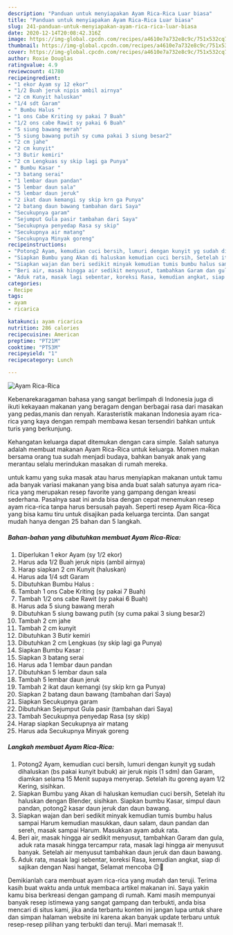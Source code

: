 ```yaml
---
description: "Panduan untuk menyiapakan Ayam Rica-Rica Luar biasa"
title: "Panduan untuk menyiapakan Ayam Rica-Rica Luar biasa"
slug: 241-panduan-untuk-menyiapakan-ayam-rica-rica-luar-biasa
date: 2020-12-14T20:08:42.316Z
image: https://img-global.cpcdn.com/recipes/a4610e7a732e8c9c/751x532cq70/ayam-rica-rica-foto-resep-utama.jpg
thumbnail: https://img-global.cpcdn.com/recipes/a4610e7a732e8c9c/751x532cq70/ayam-rica-rica-foto-resep-utama.jpg
cover: https://img-global.cpcdn.com/recipes/a4610e7a732e8c9c/751x532cq70/ayam-rica-rica-foto-resep-utama.jpg
author: Roxie Douglas
ratingvalue: 4.9
reviewcount: 41780
recipeingredient:
- "1 ekor Ayam sy 12 ekor"
- "1/2 Buah jeruk nipis ambil airnya"
- "2 cm Kunyit haluskan"
- "1/4 sdt Garam"
- " Bumbu Halus "
- "1 ons Cabe Kriting sy pakai 7 Buah"
- "1/2 ons cabe Rawit sy pakai 6 Buah"
- "5 siung bawang merah"
- "5 siung bawang putih sy cuma pakai 3 siung besar2"
- "2 cm jahe"
- "2 cm kunyit"
- "3 Butir kemiri"
- "2 cm Lengkuas sy skip lagi ga Punya"
- " Bumbu Kasar "
- "3 batang serai"
- "1 lembar daun pandan"
- "5 lembar daun sala"
- "5 lembar daun jeruk"
- "2 ikat daun kemangi sy skip krn ga Punya"
- "2 batang daun bawang tambahan dari Saya"
- "Secukupnya garam"
- "Sejumput Gula pasir tambahan dari Saya"
- "Secukupnya penyedap Rasa sy skip"
- "Secukupnya air matang"
- "Secukupnya Minyak goreng"
recipeinstructions:
- "Potong2 Ayam, kemudian cuci bersih, lumuri dengan kunyit yg sudah dihaluskan (bs pakai kunyit bubuk) air jeruk nipis (1 sdm) dan Garam, diamkan selama 15 Menit supaya menyerap. Setelah itu goreng ayam 1/2 Kering, sisihkan."
- "Siapkan Bumbu yang Akan di haluskan kemudian cuci bersih, Setelah itu haluskan dengan Blender, sisihkan. Siapkan bumbu Kasar, simpul daun pandan, potong2 kasar daun jeruk dan daun bawang."
- "Siapkan wajan dan beri sedikit minyak kemudian tumis bumbu halus sampai Harum kemudian masukkan, daun salam, daun pandan dan sereh, masak sampai Harum. Masukkan ayam aduk rata."
- "Beri air, masak hingga air sedikit menyusut, tambahkan Garam dan gula, aduk rata masak hingga tercampur rata, masak lagi hingga air menyusut banyak. Setelah air menyusut tambahkan daun jeruk dan daun bawang."
- "Aduk rata, masak lagi sebentar, koreksi Rasa, kemudian angkat, siap di sajikan dengan Nasi hangat, Selamat mencoba 😉🙏"
categories:
- Recipe
tags:
- ayam
- ricarica

katakunci: ayam ricarica 
nutrition: 286 calories
recipecuisine: American
preptime: "PT21M"
cooktime: "PT53M"
recipeyield: "1"
recipecategory: Lunch

---
```



![Ayam Rica-Rica](https://img-global.cpcdn.com/recipes/a4610e7a732e8c9c/751x532cq70/ayam-rica-rica-foto-resep-utama.jpg)

Kebenarekaragaman bahasa yang sangat berlimpah di Indonesia juga di ikuti kekayaan makanan yang beragam dengan berbagai rasa dari masakan yang pedas,manis dan renyah. Karasteristik makanan Indonesia ayam rica-rica yang kaya dengan rempah membawa kesan tersendiri bahkan untuk turis yang berkunjung.




Kehangatan keluarga dapat ditemukan dengan cara simple. Salah satunya adalah membuat makanan Ayam Rica-Rica untuk keluarga. Momen makan bersama orang tua sudah menjadi budaya, bahkan banyak anak yang merantau selalu merindukan masakan di rumah mereka.

untuk kamu yang suka masak atau harus menyiapkan makanan untuk tamu ada banyak variasi makanan yang bisa anda buat salah satunya ayam rica-rica yang merupakan resep favorite yang gampang dengan kreasi sederhana. Pasalnya saat ini anda bisa dengan cepat menemukan resep ayam rica-rica tanpa harus bersusah payah.
Seperti resep Ayam Rica-Rica yang bisa kamu tiru untuk disajikan pada keluarga tercinta. Dan sangat mudah hanya dengan 25 bahan dan 5 langkah.


<!--inarticleads1-->

##### Bahan-bahan yang dibutuhkan membuat Ayam Rica-Rica:

1. Diperlukan 1 ekor Ayam (sy 1/2 ekor)
1. Harus ada 1/2 Buah jeruk nipis (ambil airnya)
1. Harap siapkan 2 cm Kunyit (haluskan)
1. Harus ada 1/4 sdt Garam
1. Dibutuhkan  Bumbu Halus :
1. Tambah 1 ons Cabe Kriting (sy pakai 7 Buah)
1. Tambah 1/2 ons cabe Rawit (sy pakai 6 Buah)
1. Harus ada 5 siung bawang merah
1. Dibutuhkan 5 siung bawang putih (sy cuma pakai 3 siung besar2)
1. Tambah 2 cm jahe
1. Tambah 2 cm kunyit
1. Dibutuhkan 3 Butir kemiri
1. Dibutuhkan 2 cm Lengkuas (sy skip lagi ga Punya)
1. Siapkan  Bumbu Kasar :
1. Siapkan 3 batang serai
1. Harus ada 1 lembar daun pandan
1. Dibutuhkan 5 lembar daun sala
1. Tambah 5 lembar daun jeruk
1. Tambah 2 ikat daun kemangi (sy skip krn ga Punya)
1. Siapkan 2 batang daun bawang (tambahan dari Saya)
1. Siapkan Secukupnya garam
1. Dibutuhkan Sejumput Gula pasir (tambahan dari Saya)
1. Tambah Secukupnya penyedap Rasa (sy skip)
1. Harap siapkan Secukupnya air matang
1. Harus ada Secukupnya Minyak goreng




<!--inarticleads2-->

##### Langkah membuat  Ayam Rica-Rica:

1. Potong2 Ayam, kemudian cuci bersih, lumuri dengan kunyit yg sudah dihaluskan (bs pakai kunyit bubuk) air jeruk nipis (1 sdm) dan Garam, diamkan selama 15 Menit supaya menyerap. Setelah itu goreng ayam 1/2 Kering, sisihkan.
1. Siapkan Bumbu yang Akan di haluskan kemudian cuci bersih, Setelah itu haluskan dengan Blender, sisihkan. Siapkan bumbu Kasar, simpul daun pandan, potong2 kasar daun jeruk dan daun bawang.
1. Siapkan wajan dan beri sedikit minyak kemudian tumis bumbu halus sampai Harum kemudian masukkan, daun salam, daun pandan dan sereh, masak sampai Harum. Masukkan ayam aduk rata.
1. Beri air, masak hingga air sedikit menyusut, tambahkan Garam dan gula, aduk rata masak hingga tercampur rata, masak lagi hingga air menyusut banyak. Setelah air menyusut tambahkan daun jeruk dan daun bawang.
1. Aduk rata, masak lagi sebentar, koreksi Rasa, kemudian angkat, siap di sajikan dengan Nasi hangat, Selamat mencoba 😉🙏




Demikianlah cara membuat ayam rica-rica yang mudah dan teruji. Terima kasih buat waktu anda untuk membaca artikel makanan ini. Saya yakin kamu bisa berkreasi dengan gampang di rumah. Kami masih mempunyai banyak resep istimewa yang sangat gampang dan terbukti, anda bisa mencari di situs kami, jika anda terbantu konten ini jangan lupa untuk share dan simpan halaman website ini karena akan banyak update terbaru untuk resep-resep pilihan yang terbukti dan teruji. Mari memasak !!. 

